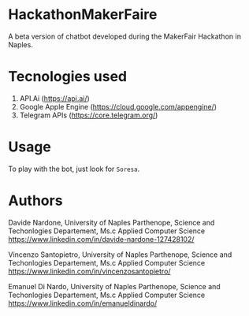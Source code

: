 # HackathonMakerFaire

A beta version of chatbot developed during the MakerFair Hackathon in Naples. 

# Tecnologies used

  1. API.Ai (https://api.ai/)
  2. Google Apple Engine (https://cloud.google.com/appengine/)
  3. Telegram APIs (https://core.telegram.org/)
    
# Usage

To play with the bot, just look for `Soresa`.



  
# Authors

  Davide Nardone, University of Naples Parthenope, Science and Techonlogies Departement, Ms.c Applied Computer Science <br/>
  https://www.linkedin.com/in/davide-nardone-127428102/
  
  Vincenzo Santopietro, University of Naples Parthenope, Science and Techonlogies Departement, Ms.c Applied Computer Science <br/>
  https://www.linkedin.com/in/vincenzosantopietro/

  Emanuel Di Nardo, University of Naples Parthenope, Science and Techonlogies Departement, Ms.c Applied Computer Science <br/>
  https://www.linkedin.com/in/emanueldinardo/
  
